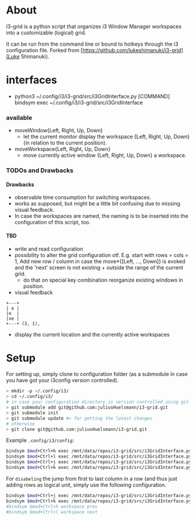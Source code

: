 # About 
I3-grid is a python script that organizes i3 Window Manager workspaces into
a customizable (logical) grid. 


It can be run from the command line or bound to hotkeys through the i3 
configuration file. 
Forked from [https://github.com/lukeshimanuki/i3-grid](Luke Shimanuki).


# interfaces 
- python3 ~/.config/i3/i3-grid/src/i3GridInterface.py [COMMAND]
     bindsym <key> exec ~/.config/i3/i3-grid/src/i3GridInterface <command>

### available
- moveWindow{Left, Right, Up, Down} 
    - let the current monitor display the workspace {Left, Right, Up, Down} 
      (in relation to the current position).
- moveWorkspace{Left, Right, Up, Down}
    - move currently active window {Left, Right, Up, Down} a workspace.

### TODOs and Drawbacks 
#### Drawbacks 
- observable time consumption for switching workspaces.
- works as supposed, but might be a little bit confusing due to missing visual
  feedback. 
- In case the workspaces are named, the naming is to be inserted into the
  configuration of this script, too.
  
#### TBD
- write and read configuration  
- possibility to alter the grid configuration otf. E.g. start with rows = cols = 1, 
  Add new row / column in case the move\*{[Left, ..., Down]}  is evoked and
  the 'next' screen is not existing + outside the range of the current grid.
  - do that on special key combination 
  reorganize existing windows in position. 
- visual feedback
```
+---+
| e |
|e  |
|xe |
+---+ (3, 1), 
```
  - display the current location and the currently active workspaces 


# Setup
For setting up, simply clone to configuration folder (as a submodule in case 
you have got your i3config  version controlled).

```bash
> mkdir -p ~/.config/i3/
> cd ~/.config/i3/
# in case your configuration directory is version controlled using git
> git submodule add git@github.com:juliusHuelsmann/i3-grid.git
> git submodule init
> git submodule update #< for getting the latest changes
# otherwise
> git clone git@github.com:juliusHuelsmann/i3-grid.git
```

Example `.config/i3/config`:
```bash
bindsym $mod+Ctrl+h exec /mnt/data/repos/i3-grid/src/i3GridInterface.py moveWorkspaceLeft
bindsym $mod+Ctrl+l exec /mnt/data/repos/i3-grid/src/i3GridInterface.py moveWorkspaceRight
bindsym $mod+Ctrl+j exec /mnt/data/repos/i3-grid/src/i3GridInterface.py moveWorkspaceDown
bindsym $mod+Ctrl+k exec /mnt/data/repos/i3-grid/src/i3GridInterface.py moveWorkspaceUp
```

For `disabeling` the jump from first to last column in a row (and thus just
adding rows as logical unit, simply use the following configuration.
```bash
bindsym $mod+Ctrl+j exec /mnt/data/repos/i3-grid/src/i3GridInterface.py moveWorkspaceDown
bindsym $mod+Ctrl+k exec /mnt/data/repos/i3-grid/src/i3GridInterface.py moveWorkspaceUp
#bindsym $mod+Ctrl+h workspace prev
#bindsym $mod+Ctrl+l workspace next
```
